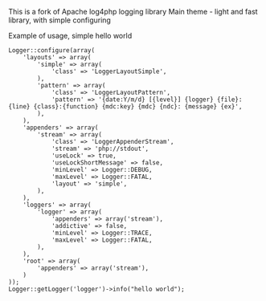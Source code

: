 This is a fork of Apache log4php logging library
Main theme - light and fast library, with simple configuring

Example of usage, simple hello world

    Logger::configure(array(
        'layouts' => array(
            'simple' => array(
                'class' => 'LoggerLayoutSimple',
            ),
            'pattern' => array(
                'class' => 'LoggerLayoutPattern',
                'pattern' => '{date:Y/m/d} [{level}] {logger} {file}:{line} {class}:{function} {mdc:key} {mdc} {ndc}: {message} {ex}',
            ),
        ),
        'appenders' => array(
            'stream' => array(
                'class' => 'LoggerAppenderStream',
                'stream' => 'php://stdout',
                'useLock' => true,
                'useLockShortMessage' => false,
                'minLevel' => Logger::DEBUG,
                'maxLevel' => Logger::FATAL,
                'layout' => 'simple',
            ),
        ),
        'loggers' => array(
            'logger' => array(
                'appenders' => array('stream'),
                'addictive' => false,
                'minLevel' => Logger::TRACE,
                'maxLevel' => Logger::FATAL,
            ),
        ),
        'root' => array(
            'appenders' => array('stream'),
        )
    ));
    Logger::getLogger('logger')->info("hello world");
